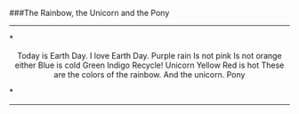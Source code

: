 ###The Rainbow, the Unicorn and the Pony
<hr>
*<p align="center">
Today is Earth Day.  
I love Earth Day.  
Purple rain   
Is not pink   
Is not orange either  
Blue is cold   
Green   
Indigo   
Recycle!   
Unicorn   
Yellow   
Red is hot   
These are the colors of the rainbow.   
And the unicorn.   
Pony   
</p>*
<hr>
